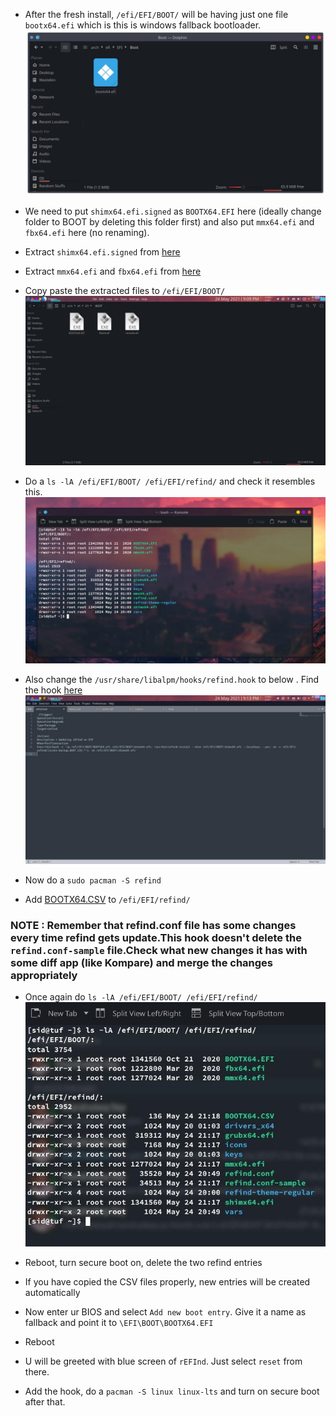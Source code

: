 * After the fresh install, `/efi/EFI/BOOT/` will be having just one file `bootx64.efi` which is this is windows fallback bootloader.
  ![](https://raw.githubusercontent.com/itzzmesid/Arch-Linux-Installation/main/images/photo_2021-10-04_16-55-56.jpg)



* We need to put `shimx64.efi.signed` as `BOOTX64.EFI` here (ideally change folder to BOOT by deleting this folder first)
  and also put `mmx64.efi` and `fbx64.efi` here (no renaming).
* Extract `shimx64.efi.signed` from [here](http://mirrors.kernel.org/ubuntu/pool/main/s/shim-signed/shim-signed_1.45+15+1552672080.a4a1fbe-0ubuntu2_amd64.deb) 
* Extract `mmx64.efi` and `fbx64.efi` from [here](http://mirrors.kernel.org/ubuntu/pool/main/s/shim/shim_15+1552672080.a4a1fbe-0ubuntu2_amd64.deb)
* Copy paste the extracted files to `/efi/EFI/BOOT/`
  ![](https://raw.githubusercontent.com/itzzmesid/Arch-Linux-Installation/main/images/photo_2021-10-04_17-06-24.jpg)
  
* Do a `ls -lA /efi/EFI/BOOT/ /efi/EFI/refind/` and check it resembles this.
    ![](https://github.com/itzzmesid/Arch-Linux-Installation/blob/main/images/photo_2021-10-04_17-09-23.jpg)
    
* Also change the `/usr/share/libalpm/hooks/refind.hook` to below . Find the hook [here](https://github.com/itzzmesid/Arch-Linux-Installation/blob/main/dotfiles/usr/share/libalpm/hooks/refind.hook)
  ![](https://raw.githubusercontent.com/itzzmesid/Arch-Linux-Installation/main/images/photo_2021-10-04_17-24-40.jpg)
  
 * Now do a `sudo pacman -S refind`

* Add [BOOTX64.CSV](https://github.com/itzzmesid/Arch-Linux-Installation/blob/main/dotfiles/BOOTX64.CSV) to `/efi/EFI/refind/` 

### NOTE : Remember that refind.conf file has some changes every time refind gets update.This hook doesn't delete the `refind.conf-sample` file.Check what new changes it has with some diff app (like Kompare) and merge the changes appropriately

* Once again do `ls -lA /efi/EFI/BOOT/ /efi/EFI/refind/`
![](https://raw.githubusercontent.com/itzzmesid/Arch-Linux-Installation/main/images/photo_2021-10-04_17-33-38.jpg)

* Reboot, turn secure boot on, delete the two refind entries
* If you have copied the CSV files properly, new entries will be created automatically

* Now enter ur BIOS and select `Add new boot entry`. Give it a name as fallback and point it to `\EFI\BOOT\BOOTX64.EFI`
* Reboot
* U will be greeted with blue screen of `rEFInd`. Just select `reset` from there.

* Add the hook, do a `pacman -S linux linux-lts` and turn on secure boot after that.
